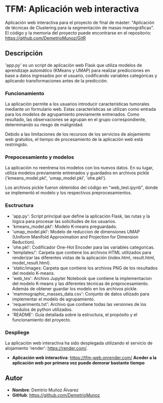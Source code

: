 # TFM: Aplicación web interactiva
Aplicación web interactiva para el proyecto de final de máster: "Aplicación de técnicas de Clustering para la segmentación de masas mamográficas”. El código y la memoria del proyecto puede encontrarse en el repositorio: https://github.com/DemetrioMunoz/GitR
## Descripción
'app.py' es un script de aplicación web Flask que utiliza modelos de aprendizaje automático (KMeans y UMAP) para realizar predicciones en base a datos ingresados por el usuario, codificando variables categóricas y aplicando transformaciones antes de la predicción.
### Funcionamiento
La aplicación permite a los usuarios introducir características tumorales mediante un formulario web. Estas características se utilizan como entrada para los modelos de agrupamiento previamente entrenados. Como resultado, las observaciones se agrupan en el grupo correspondiente, determinando su riesgo de malignidad.

Debido a las limitaciones de los recursos de los servicios de alojamiento web gratuitos, el tiempo de procesamiento de la aplicación web está restringido.
### Prepocesamiento y modelos 
La aplicación no reentrena los modelos con los nuevos datos. En su lugar, utiliza modelos previamente entrenados y guardados en archivos pickle ('kmeans_model.pkl', 'umap_model.pkl', 'ohe.pkl').

Los archivos pickle fueron obtenidos del código en "web_test.ipynb", donde se implementó el modelo y los respectivos preprocesamientos.
### Esctructura 
- 'app.py': Script principal que define la aplicación Flask, las rutas y la lógica para procesar las solicitudes de los usuarios.
- 'kmeans_model.pkl': Modelo K-means preguardado. 
- 'umap_model.pkl': Modelo de reduccion de dimensiones UMAP (Uniform Manifold Approximation and Projection for Dimension Reduction).
- 'ohe.pkl': Codificador One-Hot Encoder para las variables categoricas. 
- 'templates/': Carpeta que contiene los archivos HTML utilizados para renderizar las diferentes vistas de la aplicación (index.html, result.html, model_result.html).
- 'static/images: Carpeta que contiene los archivos PNG de los resultados del modelo K-means.
- 'web_tes': Archivo Jupyter Notebook que contiene la implementacion del modelo K-means y las diferentes técnicas de preprocesamiento. Además de obtener guardar los modelo en los archivos pickle.
- 'mammographic_masses_data.csv': Conjunto de datos utlizado para implementar el modelo de agrupamiento. 
- 'requeriments.txt': Archivo que contiene todas las versiones de los modulos de python utilizados.
- 'README': Guía detallada sobre la estructura, el propósito y el funcionamiento del proyecto. 
### Despliege
La aplicación web interactiva ha sido desplegada utilizando el servicio de alojamiento 'render': https://render.com/.
- **Aplicación web interactiva**: https://tfm-web.onrender.com/
**Aceder a la aplicación web por primera vez puede demorar bastante tiempo**
## Autor
-  **Nombre**: Demtrio Muñoz Álvarez
-  **GitHub**: https://github.com/DemetrioMunoz
